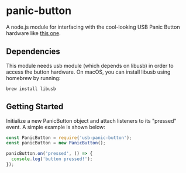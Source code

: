 # panic-button

A node.js module for interfacing with the cool-looking USB Panic Button hardware like [this one](https://www.firebox.com/USB-Panic-Button/p1742).

## Dependencies

This module needs usb module (which depends on libusb) in order to access the button hardware. On macOS, you can install libusb using homebrew by running:

```
brew install libusb
```

## Getting Started

Initialize a new PanicButton object and attach listeners to its "pressed" event. A simple example is shown below:

```javascript
const PanicButton = require('usb-panic-button');
const panicButton = new PanicButton();

panicButton.on('pressed', () => {
  console.log('button pressed!');
});
```
